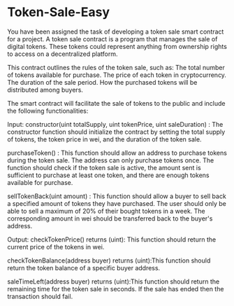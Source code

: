 # Token-Sale-Easy

You have been assigned the task of developing a token sale smart contract for a project.
A token sale contract is a program that manages the sale of digital tokens. These tokens could represent anything from ownership rights to access on a decentralized platform.

This contract outlines the rules of the token sale, such as:
The total number of tokens available for purchase.
The price of each token in cryptocurrency.
The duration of the sale period.
How the purchased tokens will be distributed among buyers.

The smart contract will facilitate the sale of tokens to the public and include the following functionalities:
 

Input:
constructor(uint totalSupply, uint tokenPrice, uint saleDuration) : The constructor function should initialize the contract by setting the total supply of tokens, the token price in wei, and the duration of the token sale.

purchaseToken() : This function should allow an address to purchase tokens during the token sale. The address can only purchase tokens once. The function should check if the token sale is active, the amount sent is sufficient to purchase at least one token, and there are enough tokens available for purchase.

sellTokenBack(uint amount) : This function should allow a buyer to sell back a specified amount of tokens they have purchased. The user should only be able to sell a maximum of 20% of their bought tokens in a week. The corresponding amount in wei should be transferred back to the buyer's address.

 

Output:
checkTokenPrice() returns (uint): This function should return the current price of the tokens in wei.

checkTokenBalance(address buyer) returns (uint):This function should return the token balance of a specific buyer address.

saleTimeLeft(address buyer) returns (uint):This function should return the remaining time for the token sale in seconds. If the sale has ended then the transaction should fail.
